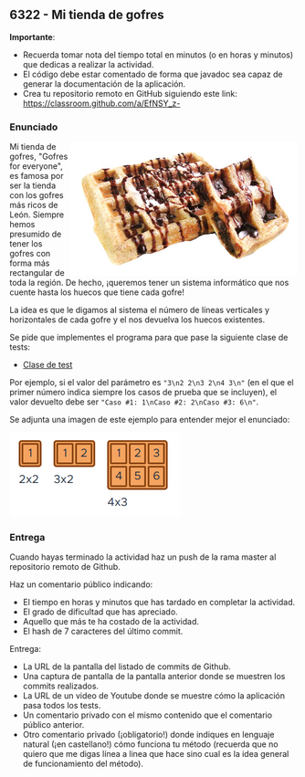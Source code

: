 ## 6322 - Mi tienda de gofres

__Importante__: 

  - Recuerda tomar nota del tiempo total en minutos (o en horas y minutos) que dedicas a realizar la actividad.
  - El código debe estar comentado de forma que javadoc sea capaz de generar la documentación de la aplicación.
  - Crea tu repositorio remoto en GitHub siguiendo este link: https://classroom.github.com/a/EfNSY_z-
  
### Enunciado

<img align="right" src="6322b.jpg">

Mi tienda de gofres, "Gofres for everyone", es famosa por ser la tienda con los gofres más ricos de León. Siempre hemos presumido de tener los gofres con forma más rectangular de toda la región. De hecho, ¡queremos tener un sistema informático que nos cuente hasta los huecos que tiene cada gofre!

La idea es que le digamos al sistema el número de líneas verticales y horizontales de cada gofre y el nos devuelva los huecos existentes. 

Se pide que implementes el programa para que pase la siguiente clase de tests:

* [Clase de test](Test6322.java)

Por ejemplo, si el valor del parámetro es `"3\n2 2\n3 2\n4 3\n"` (en el que el primer número indica siempre los casos de prueba que se incluyen), el valor devuelto debe ser `"Caso #1: 1\nCaso #2: 2\nCaso #3: 6\n"`.

Se adjunta una imagen de este ejemplo para entender mejor el enunciado:

![Gofres](6322a.png)


### Entrega

Cuando hayas terminado la actividad haz un push de la rama master al repositorio remoto de Github.

Haz un comentario público indicando:

  - El tiempo en horas y minutos que has tardado en completar la actividad.
  - El grado de dificultad que has apreciado.
  - Aquello que más te ha costado de la actividad.
  - El hash de 7 caracteres del último commit.
  
Entrega:

  - La URL de la pantalla del listado de commits de Github.
  - Una captura de pantalla de la pantalla anterior donde se muestren los commits realizados.
  - La URL de un video de Youtube donde se muestre cómo la aplicación pasa todos los tests.
  - Un comentario privado con el mismo contenido que el comentario público anterior.
  - Otro comentario privado (¡obligatorio!) donde indiques en lenguaje natural (¡en castellano!) cómo funciona tu método (recuerda que no quiero que me digas línea a linea que hace sino cual es la idea general de funcionamiento del método).
